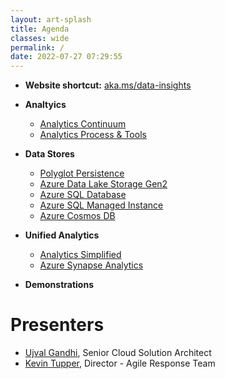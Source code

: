 ```yaml
---
layout: art-splash
title: Agenda
classes: wide
permalink: /
date: 2022-07-27 07:29:55
---
```

* **Website shortcut:** [aka.ms/data-insights](https://aka.ms/data-insights)

* **Analtyics** 
  - [Analytics Continuum](../data-insights/analytics-continuum.md)
  - [Analytics Process & Tools](../data-insights/analytics-process.md)
  
* **Data Stores** 
  - [Polyglot Persistence](../data-insights/polyglot-persistence.md)
  - [Azure Data Lake Storage Gen2](../data-insights/adlsg2.md)
  - [Azure SQL Database](../data-insights/azure-sql-database.md)
  - [Azure SQL Managed Instance](../data-insights/azure-sql-managed-instance.md)
  - [Azure Cosmos DB](../data-insights/azure-cosmos-db.md)
  
* **Unified Analytics** 
  - [Analytics Simplified](../data-insights/analytics-simplified.md)
  - [Azure Synapse Analytics](../data-insights/azure-synapse-analytics.md)
  
* **Demonstrations**

# Presenters

* [Ujval Gandhi](mailto:ujvalgandhi@microsoft.com), Senior Cloud Solution Architect
* [Kevin Tupper](mailto:kevin.tupper@microsoft.com), Director - Agile Response Team
